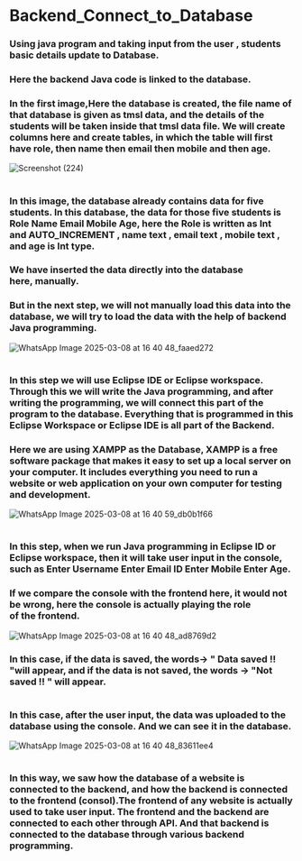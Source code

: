 # Backend_Connect_to_Database
### Using java program and taking input from the user , students basic details update to Database.
### Here the backend Java code is linked to the database.
### In the first image,Here the database is created, the file name of that database is given as tmsl data, and the details of the students will be taken inside that tmsl data file. We will create columns here and create tables, in which the table will first have role, then name then email then mobile and then age.

![Screenshot (224)](https://github.com/user-attachments/assets/48ec32eb-eb95-446c-a6bf-eaeac2d77b10)
#
#
###  In this image, the database already contains data for five students. In this database, the data for those five students is Role Name Email Mobile Age, here the Role is written as Int and AUTO_INCREMENT , name text , email text , mobile text , and age is Int type.
### We have inserted the data directly into the database here, manually.
### But in the next step, we will not manually load this data into the database, we will try to load the data with the help of backend Java programming.

![WhatsApp Image 2025-03-08 at 16 40 48_faaed272](https://github.com/user-attachments/assets/4e4a9f15-dfc5-45f3-aa41-0973c65cf256)
#
#
### In this step we will use Eclipse IDE or Eclipse workspace. Through this we will write the Java programming, and after writing the programming, we will connect this part of the program to the database. Everything that is programmed in this Eclipse Workspace or Eclipse IDE is all part of the Backend.
### Here we are using XAMPP as the Database, XAMPP is a free software package that makes it easy to set up a local server on your computer. It includes everything you need to run a website or web application on your own computer for testing and development.

![WhatsApp Image 2025-03-08 at 16 40 59_db0b1f66](https://github.com/user-attachments/assets/07e6db7f-2834-4d3f-adb3-584667aa0484)

# 
#
### In this step, when we run Java programming in Eclipse ID or Eclipse workspace, then it will take user input in the console, such as Enter Username Enter Email ID Enter Mobile Enter Age.
### If we compare the console with the frontend here, it would not be wrong, here the console is actually playing the role of the frontend.


![WhatsApp Image 2025-03-08 at 16 40 48_ad8769d2](https://github.com/user-attachments/assets/8210992e-46bd-49ac-adb3-f0cf1b67a422)
### In this case, if the data is saved, the words-> " Data saved !! "will appear, and if the data is not saved, the words -> "Not saved !! " will appear.
#
#
### In this case, after the user input, the data was uploaded to the database using the console. And we can see it in the database.


![WhatsApp Image 2025-03-08 at 16 40 48_83611ee4](https://github.com/user-attachments/assets/eaf56122-99eb-4dd5-8cfa-e5bf503cb20c)

#
#
### In this way, we saw how the database of a website is connected to the backend, and how the backend is connected to the frontend (consol).The frontend of any website is actually used to take user input. The frontend and the backend are connected to each other through API. And that backend is connected to the database through various backend programming.







